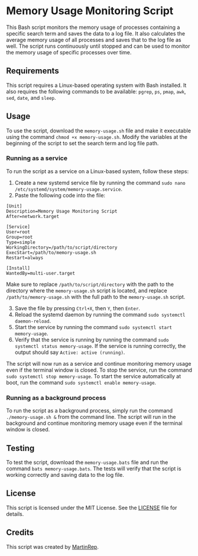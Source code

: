 # Memory Usage Monitoring Script

This Bash script monitors the memory usage of processes containing a specific search term and saves the data to a log file. It also calculates the average memory usage of all processes and saves that to the log file as well. The script runs continuously until stopped and can be used to monitor the memory usage of specific processes over time.

## Requirements

This script requires a Linux-based operating system with Bash installed. It also requires the following commands to be available: `pgrep`, `ps`, `pmap`, `awk`, `sed`, `date`, and `sleep`.

## Usage

To use the script, download the `memory-usage.sh` file and make it executable using the command `chmod +x memory-usage.sh`. Modify the variables at the beginning of the script to set the search term and log file path.

### Running as a service

To run the script as a service on a Linux-based system, follow these steps:

1. Create a new systemd service file by running the command `sudo nano /etc/systemd/system/memory-usage.service`.
2. Paste the following code into the file:

```
[Unit]
Description=Memory Usage Monitoring Script
After=network.target

[Service]
User=root
Group=root
Type=simple
WorkingDirectory=/path/to/script/directory
ExecStart=/path/to/memory-usage.sh
Restart=always

[Install]
WantedBy=multi-user.target
```

Make sure to replace `/path/to/script/directory` with the path to the directory where the `memory-usage.sh` script is located, and replace `/path/to/memory-usage.sh` with the full path to the `memory-usage.sh` script.

3. Save the file by pressing `Ctrl+X`, then `Y`, then `Enter`.
4. Reload the systemd daemon by running the command `sudo systemctl daemon-reload`.
5. Start the service by running the command `sudo systemctl start memory-usage`.
6. Verify that the service is running by running the command `sudo systemctl status memory-usage`. If the service is running correctly, the output should say `Active: active (running)`.

The script will now run as a service and continue monitoring memory usage even if the terminal window is closed. To stop the service, run the command `sudo systemctl stop memory-usage`. To start the service automatically at boot, run the command `sudo systemctl enable memory-usage`.

### Running as a background process

To run the script as a background process, simply run the command `./memory-usage.sh &` from the command line. The script will run in the background and continue monitoring memory usage even if the terminal window is closed.

## Testing

To test the script, download the `memory-usage.bats` file and run the command `bats memory-usage.bats`. The tests will verify that the script is working correctly and saving data to the log file.

## License

This script is licensed under the MIT License. See the [LICENSE](LICENSE) file for details.

## Credits

This script was created by [MartinRep](https://github.com/[martinrep]).
